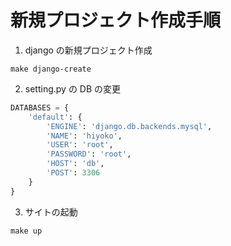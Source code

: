 # 新規プロジェクト作成手順

1. django の新規プロジェクト作成

```shell
make django-create
```

2. setting.py の DB の変更

```python
DATABASES = {
    'default': {
        'ENGINE': 'django.db.backends.mysql',
        'NAME': 'hiyoko',
        'USER': 'root',
        'PASSWORD': 'root',
        'HOST': 'db',
        'POST': 3306
    }
}
```

3. サイトの起動

```shell
make up
```
